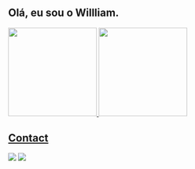 ## Olá, eu sou o Willliam.

<div>
<a href="https://github.com/Williamrsh">
<img height="180em" src="https://github-readme-stats.vercel.app/api/top-langs/?username=Williamrsh&layout=compact&langs_count=7&theme=dracula"/>
<img height="180em" src="https://github-readme-stats.vercel.app/api?username=Williamrsh&show_icons=true&theme=dracula&include_all_commits=true&count_private=true"/>
</div>
  
  ## Contact
  
<div>
  <a href = "https://www.linkedin.com/in/Williamrsh/" target="_blank"><img src=https://img.shields.io/badge/LinkedIn-0077B5?style=for-the-badge&logo=linkedin&logoColor=white" target="blank"></a>
  <a href = "https://www.linkedin.com/in/Williamrsh/" target="_blank"><img src=https://img.shields.io/badge/Microsoft_Outlook-0078D4?style=for-the-badge&logo=microsoft-outlook&logoColor=white" target="blank"></a>
    
